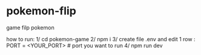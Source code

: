 # pokemon-flip
game filp pokemon

how to run:
1/ cd pokemon-game
2/ npm i
3/ create file .env and edit 1 row : PORT = <YOUR_PORT> # port you want to run
4/ npm run dev
